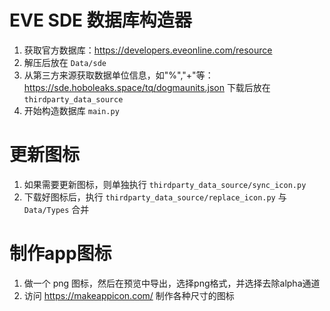 # EVE SDE 数据库构造器

1. 获取官方数据库：https://developers.eveonline.com/resource
2. 解压后放在 `Data/sde`
2. 从第三方来源获取数据单位信息，如"%","+"等：https://sde.hoboleaks.space/tq/dogmaunits.json 下载后放在 `thirdparty_data_source`
3. 开始构造数据库 `main.py`

# 更新图标

1. 如果需要更新图标，则单独执行 `thirdparty_data_source/sync_icon.py`
2. 下载好图标后，执行 `thirdparty_data_source/replace_icon.py` 与 `Data/Types` 合并

# 制作app图标

1. 做一个 png 图标，然后在预览中导出，选择png格式，并选择去除alpha通道
2. 访问 https://makeappicon.com/ 制作各种尺寸的图标